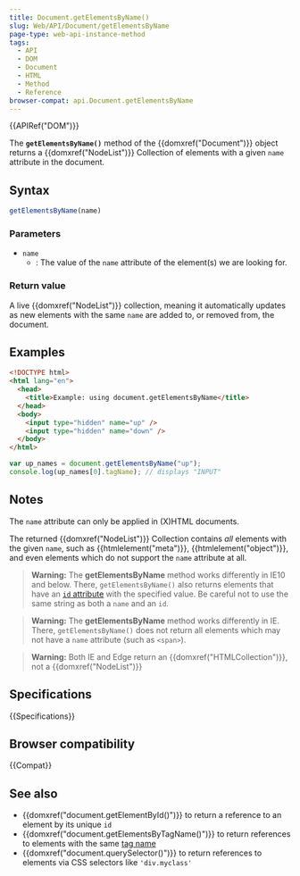 ```yaml
---
title: Document.getElementsByName()
slug: Web/API/Document/getElementsByName
page-type: web-api-instance-method
tags:
  - API
  - DOM
  - Document
  - HTML
  - Method
  - Reference
browser-compat: api.Document.getElementsByName
---
```

{{APIRef("DOM")}}

The **`getElementsByName()`** method
of the {{domxref("Document")}} object returns a {{domxref("NodeList")}} Collection of
elements with a given `name` attribute in the document.

## Syntax

```js
getElementsByName(name)
```

### Parameters

- `name`
  - : The value of the `name` attribute of the element(s) we are looking for.

### Return value

A live {{domxref("NodeList")}} collection, meaning it automatically updates as new elements with the same `name` are added to, or removed from, the document.

## Examples

```html
<!DOCTYPE html>
<html lang="en">
  <head>
    <title>Example: using document.getElementsByName</title>
  </head>
  <body>
    <input type="hidden" name="up" />
    <input type="hidden" name="down" />
  </body>
</html>
```

```js
var up_names = document.getElementsByName("up");
console.log(up_names[0].tagName); // displays "INPUT"
```

## Notes

The `name` attribute can only be applied in (X)HTML
documents.

The returned {{domxref("NodeList")}} Collection contains _all_ elements with the
given `name`, such as {{htmlelement("meta")}}, {{htmlelement("object")}}, and
even elements which do not support the `name` attribute at all.

> **Warning:** The **getElementsByName** method works differently in IE10 and below.
> There, `getElementsByName()` also returns elements that have an [`id` attribute](/en-US/docs/Web/HTML/Global_attributes/id) with
> the specified value. Be careful not to use the same string as both a `name`
> and an `id`.

> **Warning:** The **getElementsByName** method works differently in IE. There,
> `getElementsByName()` does not return all elements which may not have a
> `name` attribute (such as `<span>`).

> **Warning:** Both IE and Edge return an {{domxref("HTMLCollection")}}, not a
> {{domxref("NodeList")}}

## Specifications

{{Specifications}}

## Browser compatibility

{{Compat}}

## See also

- {{domxref("document.getElementById()")}} to return a reference to an element by its
  unique `id`
- {{domxref("document.getElementsByTagName()")}} to return references to elements with
  the same [tag name](/en-US/docs/Web/API/Element/tagName)
- {{domxref("document.querySelector()")}} to return references to elements via CSS
  selectors like `'div.myclass'`

